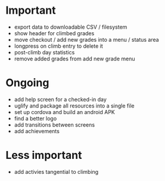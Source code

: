 # Important
- export data to downloadable CSV / filesystem
- show header for climbed grades
- move checkout / add new grades into a menu / status area
- longpress on climb entry to delete it
- post-climb day statistics
- remove added grades from add new grade menu

# Ongoing
- add help screen for a checked-in day
- uglify and package all resources into a single file
- set up cordova and build an android APK
- find a better logo
- add transitions between screens
- add achievements

# Less important
- add activies tangential to climbing
